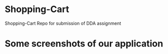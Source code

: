# Shopping-Cart
Shopping-Cart Repo for submission of DDA assignment

# Some screenshots of our application 
